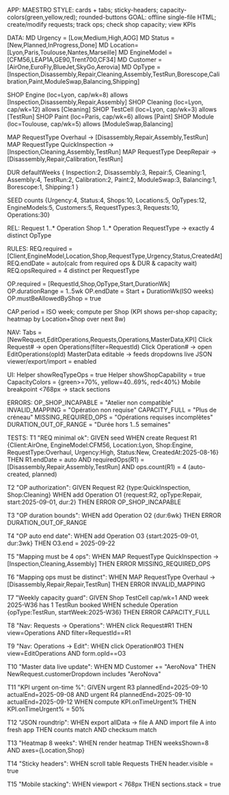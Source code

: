 APP: MAESTRO
STYLE: cards + tabs; sticky-headers; capacity-colors(green,yellow,red); rounded-buttons
GOAL: offline single-file HTML; create/modify requests; track ops; check shop capacity; view KPIs

DATA:
  MD Urgency = [Low,Medium,High,AOG]
  MD Status  = [New,Planned,InProgress,Done]
  MD Location= [Lyon,Paris,Toulouse,Nantes,Marseille]
  MD EngineModel = [CFM56,LEAP1A,GE90,Trent700,CF34]
  MD Customer    = [AirOne,EuroFly,BlueJet,SkyGo,Aerovia]
  MD OpType = [Inspection,Disassembly,Repair,Cleaning,Assembly,TestRun,Borescope,Calibration,Paint,ModuleSwap,Balancing,Shipping]

  SHOP Engine    (loc=Lyon,     cap/wk=8)  allows [Inspection,Disassembly,Repair,Assembly]
  SHOP Cleaning  (loc=Lyon,     cap/wk=12) allows [Cleaning]
  SHOP TestCell  (loc=Lyon,     cap/wk=3)  allows [TestRun]
  SHOP Paint     (loc=Paris,    cap/wk=6)  allows [Paint]
  SHOP Module    (loc=Toulouse, cap/wk=5)  allows [ModuleSwap,Balancing]

  MAP RequestType Overhaul        -> [Disassembly,Repair,Assembly,TestRun]
  MAP RequestType QuickInspection -> [Inspection,Cleaning,Assembly,TestRun]
  MAP RequestType DeepRepair      -> [Disassembly,Repair,Calibration,TestRun]

  DUR defaultWeeks {
    Inspection:2, Disassembly:3, Repair:5, Cleaning:1, Assembly:4, TestRun:2,
    Calibration:2, Paint:2, ModuleSwap:3, Balancing:1, Borescope:1, Shipping:1
  }

  SEED counts {Urgency:4, Status:4, Shops:10, Locations:5, OpTypes:12, EngineModels:5, Customers:5,
               RequestTypes:3, Requests:10, Operations:30}

REL:
  Request 1..* Operation
  Shop 1..* Operation
  RequestType -> exactly 4 distinct OpType

RULES:
  REQ.required = [Client,EngineModel,Location,Shop,RequestType,Urgency,Status,CreatedAt]
  REQ.endDate  = auto(calc from required ops & DUR & capacity wait)
  REQ.opsRequired = 4 distinct per RequestType

  OP.required  = [RequestId,Shop,OpType,Start,DurationWk]
  OP.durationRange = 1..5wk
  OP.endDate   = Start + DurationWk(ISO weeks)
  OP.mustBeAllowedByShop = true

  CAP.period = ISO week; compute per Shop (KPI shows per-shop capacity; heatmap by Location+Shop over next 8w)

NAV:
  Tabs = [NewRequest,EditOperations,Requests,Operations,MasterData,KPI]
  Click Request# -> open Operations(filter=RequestId)
  Click Operation# -> open EditOperations(opId)
  MasterData editable -> feeds dropdowns live
  JSON viewer/export/import = enabled

UI:
  Helper showReqTypeOps = true
  Helper showShopCapability = true
  CapacityColors = {green>=70%, yellow=40..69%, red<40%}
  Mobile breakpoint <768px -> stack sections

ERRORS:
  OP_SHOP_INCAPABLE = "Atelier non compatible"
  INVALID_MAPPING   = "Opération non requise"
  CAPACITY_FULL     = "Plus de créneau"
  MISSING_REQUIRED_OPS = "Opérations requises incomplètes"
  DURATION_OUT_OF_RANGE = "Durée hors 1..5 semaines"

TESTS:
  T1 "REQ minimal ok":
    GIVEN seed
    WHEN create Request R1 {Client:AirOne, EngineModel:CFM56, Location:Lyon, Shop:Engine,
                            RequestType:Overhaul, Urgency:High, Status:New, CreatedAt:2025-08-16}
    THEN R1.endDate = auto
     AND requiredOps(R1) = [Disassembly,Repair,Assembly,TestRun]
     AND ops.count(R1) = 4 (auto-created, planned)

  T2 "OP authorization":
    GIVEN Request R2 {type:QuickInspection, Shop:Cleaning}
    WHEN add Operation O1 {request:R2, opType:Repair, start:2025-09-01, dur:2}
    THEN ERROR OP_SHOP_INCAPABLE

  T3 "OP duration bounds":
    WHEN add Operation O2 {dur:6wk}
    THEN ERROR DURATION_OUT_OF_RANGE

  T4 "OP auto end date":
    WHEN add Operation O3 {start:2025-09-01, dur:3wk}
    THEN O3.end = 2025-09-22

  T5 "Mapping must be 4 ops":
    WHEN MAP RequestType QuickInspection -> [Inspection,Cleaning,Assembly]
    THEN ERROR MISSING_REQUIRED_OPS

  T6 "Mapping ops must be distinct":
    WHEN MAP RequestType Overhaul -> [Disassembly,Repair,Repair,TestRun]
    THEN ERROR INVALID_MAPPING

  T7 "Weekly capacity guard":
    GIVEN Shop TestCell cap/wk=1 AND week 2025-W36 has 1 TestRun booked
    WHEN schedule Operation {opType:TestRun, startWeek:2025-W36}
    THEN ERROR CAPACITY_FULL

  T8 "Nav: Requests -> Operations":
    WHEN click Request#R1
    THEN view=Operations AND filter=RequestId==R1

  T9 "Nav: Operations -> Edit":
    WHEN click Operation#O3
    THEN view=EditOperations AND form.opId==O3

  T10 "Master data live update":
    WHEN MD Customer += "AeroNova"
    THEN NewRequest.customerDropdown includes "AeroNova"

  T11 "KPI urgent on-time %":
    GIVEN urgent R3 plannedEnd=2025-09-10 actualEnd=2025-09-08
      AND urgent R4 plannedEnd=2025-09-10 actualEnd=2025-09-12
    WHEN compute KPI.onTimeUrgent%
    THEN KPI.onTimeUrgent% = 50%

  T12 "JSON roundtrip":
    WHEN export allData -> file A AND import file A into fresh app
    THEN counts match AND checksum match

  T13 "Heatmap 8 weeks":
    WHEN render heatmap
    THEN weeksShown=8 AND axes={Location,Shop}

  T14 "Sticky headers":
    WHEN scroll table Requests
    THEN header.visible = true

  T15 "Mobile stacking":
    WHEN viewport < 768px
    THEN sections.stack = true
